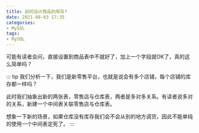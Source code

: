 ```yaml
---
title: 如何设计商品的库存?
date: 2021-08-03 17:35
categories:
- MySQL
tags:
- MySQL
---
```


可能有读者会问，直接设置到商品表中不就好了，加上一个字段就OK了，真的这么简单吗？
<!-- more -->
::: tip
我们分析一下，我们是新零售平台，也就是说会有多个店铺，每个店铺的库存都一样吗？

此时我们抽象出新的两张表，零售店与仓库表，两者是多对多关系。有读者说多对的关系，新建一个中间表关联零售店与仓库表。

想象一下新的场景，如果仓库没有库存我们会不会从别的地方调货，因此不能单纯的使用一个中间表定死了。
:::
